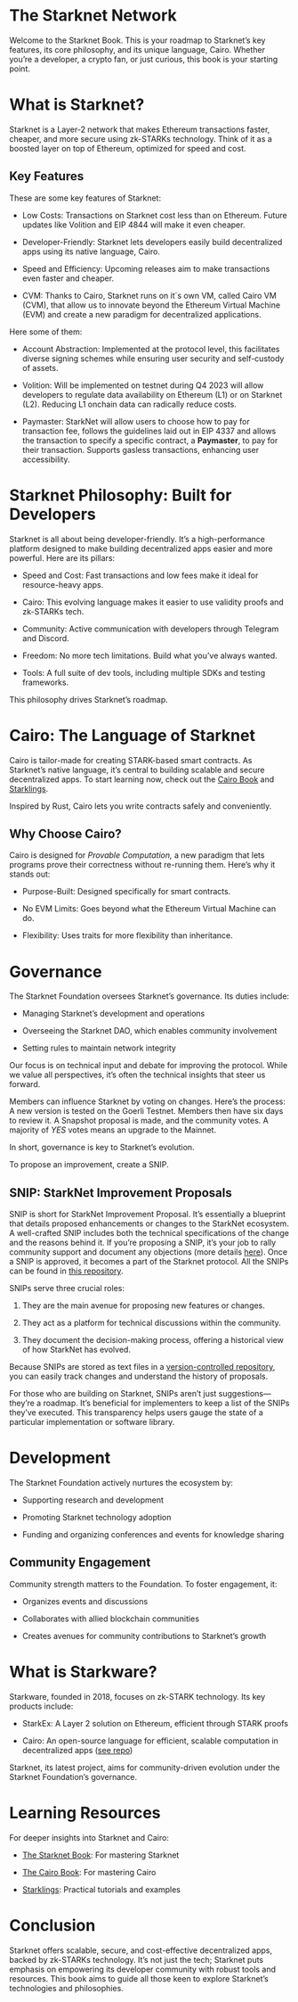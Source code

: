 # The Starknet Network

Welcome to the Starknet Book. This is your roadmap to Starknet’s key
features, its core philosophy, and its unique language, Cairo. Whether
you’re a developer, a crypto fan, or just curious, this book is your
starting point.

# What is Starknet?

Starknet is a Layer-2 network that makes Ethereum transactions faster,
cheaper, and more secure using zk-STARKs technology. Think of it as a
boosted layer on top of Ethereum, optimized for speed and cost.

## Key Features

These are some key features of Starknet:

-   Low Costs: Transactions on Starknet cost less than on Ethereum.
    Future updates like Volition and EIP 4844 will make it even cheaper.

-   Developer-Friendly: Starknet lets developers easily build
    decentralized apps using its native language, Cairo.

-   Speed and Efficiency: Upcoming releases aim to make transactions
    even faster and cheaper.

-   CVM: Thanks to Cairo, Starknet runs on it´s own VM, called Cairo VM
    (CVM), that allow us to innovate beyond the Ethereum Virtual Machine
    (EVM) and create a new paradigm for decentralized applications.

Here some of them:

-   Account Abstraction: Implemented at the protocol level, this
    facilitates diverse signing schemes while ensuring user security and
    self-custody of assets.

-   Volition: Will be implemented on testnet during Q4 2023 will allow
    developers to regulate data availability on Ethereum (L1) or on
    Starknet (L2). Reducing L1 onchain data can radically reduce costs.

-   Paymaster: StarkNet will allow users to choose how to pay for
    transaction fee, follows the guidelines laid out in EIP 4337 and
    allows the transaction to specify a specific contract, a
    **Paymaster**, to pay for their transaction. Supports gasless
    transactions, enhancing user accessibility.

# Starknet Philosophy: Built for Developers

Starknet is all about being developer-friendly. It’s a high-performance
platform designed to make building decentralized apps easier and more
powerful. Here are its pillars:

-   Speed and Cost: Fast transactions and low fees make it ideal for
    resource-heavy apps.

-   Cairo: This evolving language makes it easier to use validity proofs
    and zk-STARKs tech.

-   Community: Active communication with developers through Telegram and
    Discord.

-   Freedom: No more tech limitations. Build what you’ve always wanted.

-   Tools: A full suite of dev tools, including multiple SDKs and
    testing frameworks.

This philosophy drives Starknet’s roadmap.

# Cairo: The Language of Starknet

Cairo is tailor-made for creating STARK-based smart contracts. As
Starknet’s native language, it’s central to building scalable and secure
decentralized apps. To start learning now, check out the [Cairo
Book](https://cairo-book.github.io/) and
[Starklings](https://github.com/shramee/starklings-cairo1).

Inspired by Rust, Cairo lets you write contracts safely and
conveniently.

## Why Choose Cairo?

Cairo is designed for *Provable Computation,* a new paradigm that lets
programs prove their correctness without re-running them. Here’s why it
stands out:

-   Purpose-Built: Designed specifically for smart contracts.

-   No EVM Limits: Goes beyond what the Ethereum Virtual Machine can do.

-   Flexibility: Uses traits for more flexibility than inheritance.

# Governance

The Starknet Foundation oversees Starknet’s governance. Its duties
include:

-   Managing Starknet’s development and operations

-   Overseeing the Starknet DAO, which enables community involvement

-   Setting rules to maintain network integrity

Our focus is on technical input and debate for improving the protocol.
While we value all perspectives, it’s often the technical insights that
steer us forward.

Members can influence Starknet by voting on changes. Here’s the process:
A new version is tested on the Goerli Testnet. Members then have six
days to review it. A Snapshot proposal is made, and the community votes.
A majority of *YES* votes means an upgrade to the Mainnet.

In short, governance is key to Starknet’s evolution.

To propose an improvement, create a SNIP.

## SNIP: StarkNet Improvement Proposals

SNIP is short for StarkNet Improvement Proposal. It’s essentially a
blueprint that details proposed enhancements or changes to the StarkNet
ecosystem. A well-crafted SNIP includes both the technical
specifications of the change and the reasons behind it. If you’re
proposing a SNIP, it’s your job to rally community support and document
any objections (more details
[here](https://community.starknet.io/t/draft-simp-1-simp-purpose-and-guidelines/1197#what-is-a-snip-2)).
Once a SNIP is approved, it becomes a part of the Starknet protocol. All
the SNIPs can be found in [this
repository](https://github.com/starknet-io/SNIPs).

SNIPs serve three crucial roles:

1.  They are the main avenue for proposing new features or changes.

2.  They act as a platform for technical discussions within the
    community.

3.  They document the decision-making process, offering a historical
    view of how StarkNet has evolved.

Because SNIPs are stored as text files in a [version-controlled
repository](https://github.com/starknet-io/SNIPs), you can easily track
changes and understand the history of proposals.

For those who are building on Starknet, SNIPs aren’t just
suggestions—they’re a roadmap. It’s beneficial for implementers to keep
a list of the SNIPs they’ve executed. This transparency helps users
gauge the state of a particular implementation or software library.

# Development

The Starknet Foundation actively nurtures the ecosystem by:

-   Supporting research and development

-   Promoting Starknet technology adoption

-   Funding and organizing conferences and events for knowledge sharing

## Community Engagement

Community strength matters to the Foundation. To foster engagement, it:

-   Organizes events and discussions

-   Collaborates with allied blockchain communities

-   Creates avenues for community contributions to Starknet’s growth

# What is Starkware?

Starkware, founded in 2018, focuses on zk-STARK technology. Its key
products include:

-   StarkEx: A Layer 2 solution on Ethereum, efficient through STARK
    proofs

-   Cairo: An open-source language for efficient, scalable computation
    in decentralized apps ([see
    repo](https://github.com/starkware-libs/cairo/tree/73c3ed0a1af65f53490866426ae49360b2304374))

Starknet, its latest project, aims for community-driven evolution under
the Starknet Foundation’s governance.

# Learning Resources

For deeper insights into Starknet and Cairo:

-   [The Starknet Book](https://book.starknet.io): For mastering
    Starknet

-   [The Cairo Book](https://cairo-book.github.io/): For mastering Cairo

-   [Starklings](https://github.com/shramee/starklings-cairo1):
    Practical tutorials and examples

# Conclusion

Starknet offers scalable, secure, and cost-effective decentralized apps,
backed by zk-STARKs technology. It’s not just the tech; Starknet puts
emphasis on empowering its developer community with robust tools and
resources. This book aims to guide all those keen to explore Starknet’s
technologies and philosophies.
